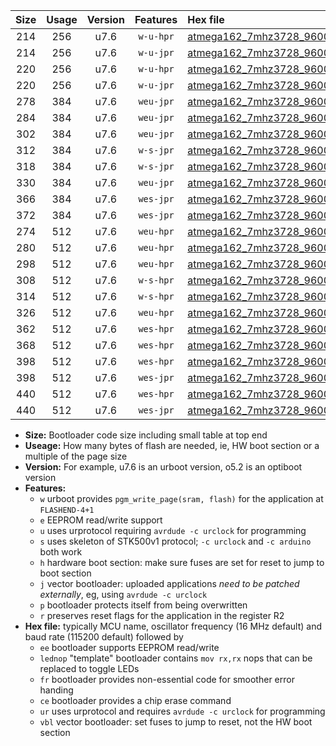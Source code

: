 |Size|Usage|Version|Features|Hex file|
|:-:|:-:|:-:|:-:|:--|
|214|256|u7.6|`w-u-hpr`|[atmega162_7mhz3728_9600bps_ur.hex](https://raw.githubusercontent.com/stefanrueger/urboot/main//atmega162_7mhz3728_9600bps_ur.hex)|
|214|256|u7.6|`w-u-jpr`|[atmega162_7mhz3728_9600bps_ur_vbl.hex](https://raw.githubusercontent.com/stefanrueger/urboot/main//atmega162_7mhz3728_9600bps_ur_vbl.hex)|
|220|256|u7.6|`w-u-hpr`|[atmega162_7mhz3728_9600bps_lednop_ur.hex](https://raw.githubusercontent.com/stefanrueger/urboot/main//atmega162_7mhz3728_9600bps_lednop_ur.hex)|
|220|256|u7.6|`w-u-jpr`|[atmega162_7mhz3728_9600bps_lednop_ur_vbl.hex](https://raw.githubusercontent.com/stefanrueger/urboot/main//atmega162_7mhz3728_9600bps_lednop_ur_vbl.hex)|
|278|384|u7.6|`weu-jpr`|[atmega162_7mhz3728_9600bps_ee_ur_vbl.hex](https://raw.githubusercontent.com/stefanrueger/urboot/main//atmega162_7mhz3728_9600bps_ee_ur_vbl.hex)|
|284|384|u7.6|`weu-jpr`|[atmega162_7mhz3728_9600bps_ee_lednop_ur_vbl.hex](https://raw.githubusercontent.com/stefanrueger/urboot/main//atmega162_7mhz3728_9600bps_ee_lednop_ur_vbl.hex)|
|302|384|u7.6|`weu-jpr`|[atmega162_7mhz3728_9600bps_ee_lednop_fr_ur_vbl.hex](https://raw.githubusercontent.com/stefanrueger/urboot/main//atmega162_7mhz3728_9600bps_ee_lednop_fr_ur_vbl.hex)|
|312|384|u7.6|`w-s-jpr`|[atmega162_7mhz3728_9600bps_vbl.hex](https://raw.githubusercontent.com/stefanrueger/urboot/main//atmega162_7mhz3728_9600bps_vbl.hex)|
|318|384|u7.6|`w-s-jpr`|[atmega162_7mhz3728_9600bps_lednop_vbl.hex](https://raw.githubusercontent.com/stefanrueger/urboot/main//atmega162_7mhz3728_9600bps_lednop_vbl.hex)|
|330|384|u7.6|`weu-jpr`|[atmega162_7mhz3728_9600bps_ee_lednop_fr_ce_ur_vbl.hex](https://raw.githubusercontent.com/stefanrueger/urboot/main//atmega162_7mhz3728_9600bps_ee_lednop_fr_ce_ur_vbl.hex)|
|366|384|u7.6|`wes-jpr`|[atmega162_7mhz3728_9600bps_ee_vbl.hex](https://raw.githubusercontent.com/stefanrueger/urboot/main//atmega162_7mhz3728_9600bps_ee_vbl.hex)|
|372|384|u7.6|`wes-jpr`|[atmega162_7mhz3728_9600bps_ee_lednop_vbl.hex](https://raw.githubusercontent.com/stefanrueger/urboot/main//atmega162_7mhz3728_9600bps_ee_lednop_vbl.hex)|
|274|512|u7.6|`weu-hpr`|[atmega162_7mhz3728_9600bps_ee_ur.hex](https://raw.githubusercontent.com/stefanrueger/urboot/main//atmega162_7mhz3728_9600bps_ee_ur.hex)|
|280|512|u7.6|`weu-hpr`|[atmega162_7mhz3728_9600bps_ee_lednop_ur.hex](https://raw.githubusercontent.com/stefanrueger/urboot/main//atmega162_7mhz3728_9600bps_ee_lednop_ur.hex)|
|298|512|u7.6|`weu-hpr`|[atmega162_7mhz3728_9600bps_ee_lednop_fr_ur.hex](https://raw.githubusercontent.com/stefanrueger/urboot/main//atmega162_7mhz3728_9600bps_ee_lednop_fr_ur.hex)|
|308|512|u7.6|`w-s-hpr`|[atmega162_7mhz3728_9600bps.hex](https://raw.githubusercontent.com/stefanrueger/urboot/main//atmega162_7mhz3728_9600bps.hex)|
|314|512|u7.6|`w-s-hpr`|[atmega162_7mhz3728_9600bps_lednop.hex](https://raw.githubusercontent.com/stefanrueger/urboot/main//atmega162_7mhz3728_9600bps_lednop.hex)|
|326|512|u7.6|`weu-hpr`|[atmega162_7mhz3728_9600bps_ee_lednop_fr_ce_ur.hex](https://raw.githubusercontent.com/stefanrueger/urboot/main//atmega162_7mhz3728_9600bps_ee_lednop_fr_ce_ur.hex)|
|362|512|u7.6|`wes-hpr`|[atmega162_7mhz3728_9600bps_ee.hex](https://raw.githubusercontent.com/stefanrueger/urboot/main//atmega162_7mhz3728_9600bps_ee.hex)|
|368|512|u7.6|`wes-hpr`|[atmega162_7mhz3728_9600bps_ee_lednop.hex](https://raw.githubusercontent.com/stefanrueger/urboot/main//atmega162_7mhz3728_9600bps_ee_lednop.hex)|
|398|512|u7.6|`wes-hpr`|[atmega162_7mhz3728_9600bps_ee_lednop_fr.hex](https://raw.githubusercontent.com/stefanrueger/urboot/main//atmega162_7mhz3728_9600bps_ee_lednop_fr.hex)|
|398|512|u7.6|`wes-jpr`|[atmega162_7mhz3728_9600bps_ee_lednop_fr_vbl.hex](https://raw.githubusercontent.com/stefanrueger/urboot/main//atmega162_7mhz3728_9600bps_ee_lednop_fr_vbl.hex)|
|440|512|u7.6|`wes-hpr`|[atmega162_7mhz3728_9600bps_ee_lednop_fr_ce.hex](https://raw.githubusercontent.com/stefanrueger/urboot/main//atmega162_7mhz3728_9600bps_ee_lednop_fr_ce.hex)|
|440|512|u7.6|`wes-jpr`|[atmega162_7mhz3728_9600bps_ee_lednop_fr_ce_vbl.hex](https://raw.githubusercontent.com/stefanrueger/urboot/main//atmega162_7mhz3728_9600bps_ee_lednop_fr_ce_vbl.hex)|

- **Size:** Bootloader code size including small table at top end
- **Useage:** How many bytes of flash are needed, ie, HW boot section or a multiple of the page size
- **Version:** For example, u7.6 is an urboot version, o5.2 is an optiboot version
- **Features:**
  + `w` urboot provides `pgm_write_page(sram, flash)` for the application at `FLASHEND-4+1`
  + `e` EEPROM read/write support
  + `u` uses urprotocol requiring `avrdude -c urclock` for programming
  + `s` uses skeleton of STK500v1 protocol; `-c urclock` and `-c arduino` both work
  + `h` hardware boot section: make sure fuses are set for reset to jump to boot section
  + `j` vector bootloader: uploaded applications *need to be patched externally*, eg, using `avrdude -c urclock`
  + `p` bootloader protects itself from being overwritten
  + `r` preserves reset flags for the application in the register R2
- **Hex file:** typically MCU name, oscillator frequency (16 MHz default) and baud rate (115200 default) followed by
  + `ee` bootloader supports EEPROM read/write
  + `lednop` "template" bootloader contains `mov rx,rx` nops that can be replaced to toggle LEDs
  + `fr` bootloader provides non-essential code for smoother error handing
  + `ce` bootloader provides a chip erase command
  + `ur` uses urprotocol and requires `avrdude -c urclock` for programming
  + `vbl` vector bootloader: set fuses to jump to reset, not the HW boot section
